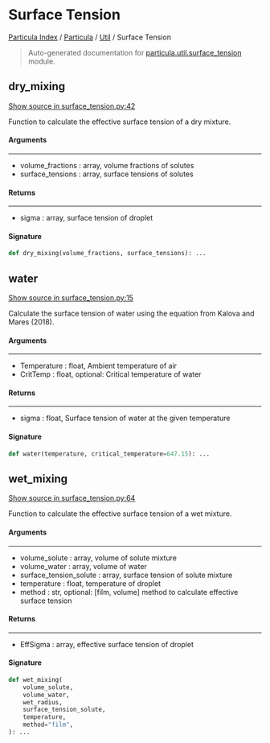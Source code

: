 # Surface Tension

[Particula Index](../../README.md#particula-index) / [Particula](../index.md#particula) / [Util](./index.md#util) / Surface Tension

> Auto-generated documentation for [particula.util.surface_tension](https://github.com/uncscode/particula/blob/main/particula/util/surface_tension.py) module.

## dry_mixing

[Show source in surface_tension.py:42](https://github.com/uncscode/particula/blob/main/particula/util/surface_tension.py#L42)

Function to calculate the effective surface tension of a dry mixture.

#### Arguments

-----
- volume_fractions : array, volume fractions of solutes
- surface_tensions : array, surface tensions of solutes

#### Returns

--------
- sigma : array, surface tension of droplet

#### Signature

```python
def dry_mixing(volume_fractions, surface_tensions): ...
```



## water

[Show source in surface_tension.py:15](https://github.com/uncscode/particula/blob/main/particula/util/surface_tension.py#L15)

Calculate the surface tension of water using the equation from Kalova
and Mares (2018).

#### Arguments

-----
- Temperature : float, Ambient temperature of air
- CritTemp : float, optional: Critical temperature of water

#### Returns

-------
- sigma : float, Surface tension of water at the given temperature

#### Signature

```python
def water(temperature, critical_temperature=647.15): ...
```



## wet_mixing

[Show source in surface_tension.py:64](https://github.com/uncscode/particula/blob/main/particula/util/surface_tension.py#L64)

Function to calculate the effective surface tension of a wet mixture.

#### Arguments

----------
- volume_solute : array, volume of solute mixture
- volume_water : array, volume of water
- surface_tension_solute : array, surface tension of solute mixture
- temperature : float, temperature of droplet
- method : str, optional: [film, volume] method to calculate effective
    surface tension

#### Returns

--------
- EffSigma : array, effective surface tension of droplet

#### Signature

```python
def wet_mixing(
    volume_solute,
    volume_water,
    wet_radius,
    surface_tension_solute,
    temperature,
    method="film",
): ...
```
